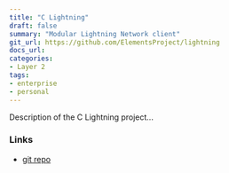 ```yaml
---
title: "C Lightning"
draft: false
summary: "Modular Lightning Network client"
git_url: https://github.com/ElementsProject/lightning
docs_url: 
categories:
- Layer 2
tags:
- enterprise
- personal
---
```


Description of the C Lightning project...

### Links
  - [git repo](https://github.com/ElementsProject/lightning)
